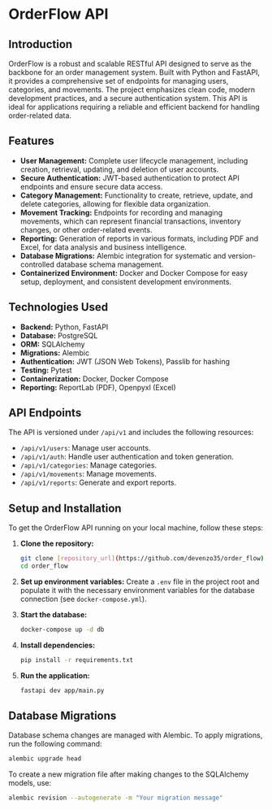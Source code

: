# OrderFlow API

## Introduction

OrderFlow is a robust and scalable RESTful API designed to serve as the backbone for an order management system. Built with Python and FastAPI, it provides a comprehensive set of endpoints for managing users, categories, and movements. The project emphasizes clean code, modern development practices, and a secure authentication system. This API is ideal for applications requiring a reliable and efficient backend for handling order-related data.

## Features

*   **User Management:** Complete user lifecycle management, including creation, retrieval, updating, and deletion of user accounts.
*   **Secure Authentication:** JWT-based authentication to protect API endpoints and ensure secure data access.
*   **Category Management:** Functionality to create, retrieve, update, and delete categories, allowing for flexible data organization.
*   **Movement Tracking:** Endpoints for recording and managing movements, which can represent financial transactions, inventory changes, or other order-related events.
*   **Reporting:** Generation of reports in various formats, including PDF and Excel, for data analysis and business intelligence.
*   **Database Migrations:** Alembic integration for systematic and version-controlled database schema management.
*   **Containerized Environment:** Docker and Docker Compose for easy setup, deployment, and consistent development environments.

## Technologies Used

*   **Backend:** Python, FastAPI
*   **Database:** PostgreSQL
*   **ORM:** SQLAlchemy
*   **Migrations:** Alembic
*   **Authentication:** JWT (JSON Web Tokens), Passlib for hashing
*   **Testing:** Pytest
*   **Containerization:** Docker, Docker Compose
*   **Reporting:** ReportLab (PDF), Openpyxl (Excel)

## API Endpoints

The API is versioned under `/api/v1` and includes the following resources:

*   `/api/v1/users`: Manage user accounts.
*   `/api/v1/auth`: Handle user authentication and token generation.
*   `/api/v1/categories`: Manage categories.
*   `/api/v1/movements`: Manage movements.
*   `/api/v1/reports`: Generate and export reports.

## Setup and Installation

To get the OrderFlow API running on your local machine, follow these steps:

1.  **Clone the repository:**
    ```bash
    git clone [repository_url](https://github.com/devenzo35/order_flow)
    cd order_flow
    ```

2.  **Set up environment variables:**
    Create a `.env` file in the project root and populate it with the necessary environment variables for the database connection (see `docker-compose.yml`).

3.  **Start the database:**
    ```bash
    docker-compose up -d db
    ```

4.  **Install dependencies:**
    ```bash
    pip install -r requirements.txt
    ```

5.  **Run the application:**
    ```bash
    fastapi dev app/main.py
    ```

## Database Migrations

Database schema changes are managed with Alembic. To apply migrations, run the following command:

```bash
alembic upgrade head
```

To create a new migration file after making changes to the SQLAlchemy models, use:

```bash
alembic revision --autogenerate -m "Your migration message"
```
